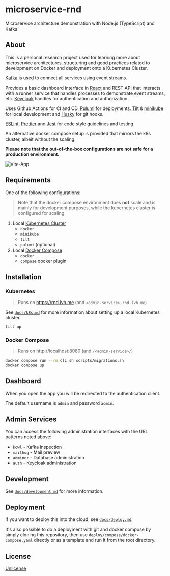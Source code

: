 # microservice-rnd

Microservice architecture demonstration with Node.js (TypeScript) and Kafka.

## About

This is a personal research project used for learning more about microservice architectures,
structuring and good practices related to development on Docker and deployment onto a
Kubernetes Cluster.

[Kafka](https://kafka.apache.org/) is used to connect all services using event streams.

Provides a basic dashboard interface in [React](https://reactjs.org/) and REST API that
interacts with a runner service that handles processes to demonstrate event streams, etc.
[Keycloak](https://www.keycloak.org/) handles for authentication and authorization.

Uses Github Actions for CI and CD, [Pulumi](https://www.pulumi.com/) for deployments.
[Tilt](https://tilt.dev/) & [minikube](https://minikube.sigs.k8s.io/docs/) for local development
and [Husky](https://typicode.github.io/husky/#/) for git hooks.

[ESLint](https://eslint.org/), [Prettier](https://prettier.io/) and [Jest](https://jestjs.io/) for
code style guidelines and testing.

An alternative docker compose setup is provided that mirrors the k8s cluster, albeit without the scaling.

**Please note that the out-of-the-box configurations are not safe for a production environment.**

![Vite-App](https://user-images.githubusercontent.com/161548/163657043-a2f3b766-77a6-44fc-8b62-078c6fa8390c.png)

## Requirements

One of the following configurations:

> Note that the docker compose environment does **not** scale and is mainly for development
> purposes, while the kubernetes cluster is configured for scaling.

1. Local [Kubernetes Cluster](#kubernetes)
    * `docker`
    * `minikube`
    * `tilt`
    * `pulumi` (optional)
2. Local [Docker Compose](#docker-compose)
    * `docker`
    * `compose` docker plugin

## Installation

### Kubernetes

> Runs on https://rnd.lvh.me (and `<admin-service>.rnd.lvh.me`)

See [`docs/k8s.md`](docs/k8s.md) for more information about setting up a local Kubernetes cluster.

```bash
tilt up
```

### Docker Compose

> Runs on http://localhost:8080 (and `/<admin-service>/`)

```bash
docker compose run --rm cli sh scripts/migrations.sh
docker compose up
```

## Dashboard

When you open the app you will be redirected to the authentication client.

The default username is `admin` and password `admin`.

## Admin Services

You can access the following administration interfaces with the URL patterns noted above:

* `kowl` - Kafka inspection
* `mailhog` - Mail preview
* `adminer` - Database administration
* `auth` - Keycloak administration

## Development

See [`docs/development.md`](docs/development.md) for more information.

## Deployment

If you want to deploy this into the cloud, see [`docs/deploy.md`](docs/deploy.md).

It's also possible to do a deployment with git and docker compose by simply cloning this repository,
then use `deploy/compose/docker-compose.yaml` directly or as a template and run it from the root directory.

## License

[Unlicense](./UNLICENSE)
